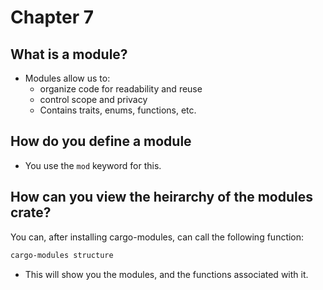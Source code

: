 # Chapter 7

## What is a module?

- Modules allow us to: 
    - organize code for readability and reuse
    - control scope and privacy
    - Contains traits, enums, functions, etc.

## How do you define a module

- You use the ```mod``` keyword for this.

## How can you view the heirarchy of the modules crate?

You can, after installing cargo-modules, can call the following function:

```bash
cargo-modules structure
```

- This will show you the modules, and the functions associated with it.
